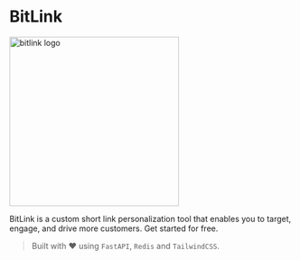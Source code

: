 # BitLink

<img src="https://user-images.githubusercontent.com/82800805/210365051-fb298d68-596b-4343-9106-80e63c431a56.png" alt = "bitlink logo" height = "300px">


BitLink is a custom short link personalization tool that enables you to target, engage, and drive more customers. Get started for free.

> Built with ❤️ using `FastAPI`, `Redis` and `TailwindCSS`. 
